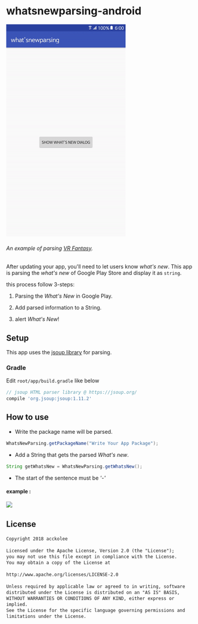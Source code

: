 # whatsnewparsing-android
![AppScreen](https://github.com/accko199806/whatsnewparsing/blob/master/AppScreen.gif)
###### An example of parsing [VR Fantasy](https://play.google.com/store/apps/details?id=com.Chibig.VRFantasy).

After updating your app, you'll need to let users know *what's new*. This app is parsing the *what's new* of Google Play Store and display it as `string`.

this process follow 3-steps:

1. Parsing the *What's New* in Google Play.

2. Add parsed information to a String.

3. alert *What's New*!

## Setup
This app uses the [jsoup library](https://jsoup.org) for parsing.
### Gradle
Edit `root/app/build.gradle` like below
```gradle
// jsoup HTML parser library @ https://jsoup.org/
compile 'org.jsoup:jsoup:1.11.2'
```
## How to use
- Write the package name will be parsed.
```java
WhatsNewParsing.getPackageName("Write Your App Package");
```

- Add a String that gets the parsed *What's new*.
```java
String getWhatsNew = WhatsNewParsing.getWhatsNew();
```

- The start of the sentence must be *'-'*
#### example : 
<img src="https://github.com/accko199806/whatsnewparsing-android/blob/master/start_of_the_sentence.png?raw=true" width="400">

## License
```
Copyright 2018 acckolee

Licensed under the Apache License, Version 2.0 (the "License");
you may not use this file except in compliance with the License.
You may obtain a copy of the License at

http://www.apache.org/licenses/LICENSE-2.0

Unless required by applicable law or agreed to in writing, software
distributed under the License is distributed on an "AS IS" BASIS,
WITHOUT WARRANTIES OR CONDITIONS OF ANY KIND, either express or implied.
See the License for the specific language governing permissions and
limitations under the License.
```